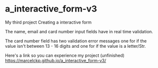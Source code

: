 # a_interactive_form-v3
 My third project Creating a interactive form
 
 The name, email and card number input fields have in real time validation.
 
 The card number field has two validation error messages one for if the value isn't between 13 - 16 digits and one for if the value is a letter/Str.

 Here's a link so you can experience my project (unfinished) https://marcelckp.github.io/a_interactive_form-v3/

